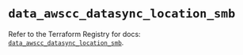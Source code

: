 # `data_awscc_datasync_location_smb`

Refer to the Terraform Registry for docs: [`data_awscc_datasync_location_smb`](https://registry.terraform.io/providers/hashicorp/awscc/0.70.0/docs/data-sources/datasync_location_smb).
